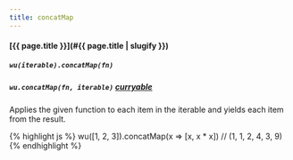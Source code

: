 ```yaml
---
title: concatMap
---
```

#### [{{ page.title }}](#{{ page.title | slugify }})

##### `wu(iterable).concatMap(fn)`

##### `wu.concatMap(fn, iterable)` *[curryable](#curryable)*

Applies the given function to each item in the iterable and yields each item
from the result.

{% highlight js %}
wu([1, 2, 3]).concatMap(x => [x, x * x])
// (1, 1, 2, 4, 3, 9)
{% endhighlight %}
